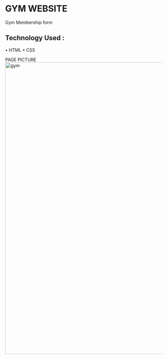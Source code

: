 # GYM WEBSITE
Gym Membership form

## Technology Used : 
• HTML
• CSS

PAGE PICTURE
<img width="940" alt="gym" src="https://user-images.githubusercontent.com/82382478/185669619-a96388d6-f237-4003-a11f-c5263dfe6e66.png">
